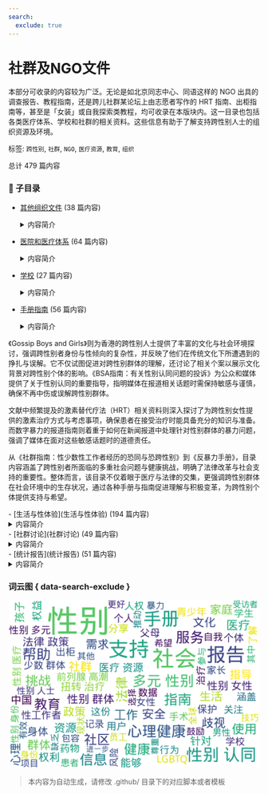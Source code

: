 ```yaml
---
search:
  exclude: true
---
```



# 社群及NGO文件

本部分可收录的内容较为广泛。无论是如北京同志中心、同语这样的 NGO 出具的调查报告、教程指南，还是跨儿社群某论坛上由志愿者写作的 HRT 指南、出柜指南等，甚至是「女装」或自我探索类教程，均可收录在本版块内。这一目录也包括各类医疗体系、学校和社群的相关资料。这些信息有助于了解支持跨性别人士的组织资源及环境。


标签: `跨性别`, `社群`, `NGO`, `医疗资源`, `教育`, `组织`


总计 479 篇内容


### 📁 子目录

- [其他组织文件](其他组织文件) (38 篇内容)
  <details><summary>内容简介</summary>

  这一目录包含关于跨性别群体的统计报告和资料指南，旨在提供有效的资源和数据支持，帮助人们更好地理解和关注跨性别群体的需求与现状。
  </details>
- [医院和医疗体系](医院和医疗体系) (64 篇内容)
  <details><summary>内容简介</summary>

  此目录收录了与跨性别相关的医院及医疗体系信息，例如医疗资源、医院政策及医疗经验分享等。这些资料可帮助跨性别者了解医疗服务的可获得性和具体体验。
  </details>
- [学校](学校) (27 篇内容)
  <details><summary>内容简介</summary>

  该目录包含与学校及教育相关的跨性别社群和非政府组织的文件。这些文件可能涵盖学校内的支持资源、跨性别学生的权益保护信息、教育政策的变革等内容，以推动对跨性别群体的理解和接纳。
  </details>
- [手册指南](手册指南) (56 篇内容)
  <details><summary>内容简介</summary>

  该目录下收录的资料主要是关于跨性别医疗照护、法律政策和社会环境的内容，致力于为跨性别群体提供实用信息与支持。，《2022版跨性别医疗照护手册》是一份综合性的指南，为跨性别个体在医疗体系中的经历提供了详细的理解，并涵盖激素治疗、手术选择及法律权益等方面的重要信息。手册通过多位跨性别人士的真实故事，揭示了他们可能面临的现实挑战，借此希望提高医疗界的敏感性和包容性。该手册汇集了多个医疗资源链接，帮助跨性别个体更好地获得所需的支持与服务。

《Gossip Boys and Girls》则为香港的跨性别人士提供了丰富的文化与社会环境探讨，强调跨性别者身份与性倾向的复杂性，并反映了他们在传统文化下所遭遇到的挣扎与误解。它不仅试图促进对跨性别群体的理解，还讨论了相关个案以展示文化背景对跨性别个体的影响。《BSA指南：有关性别认同问题的投诉》为公众和媒体提供了关于性别认同的重要指导，指明媒体在报道相关话题时需保持敏感与谨慎，确保不再中伤或误解跨性别群体。

文献中频繁提及的激素替代疗法（HRT）相关资料则深入探讨了为跨性别女性提供的激素治疗方式与考虑事项，确保患者在接受治疗时能具备充分的知识与准备。而数字暴力的报道指南则着重于如何在新闻报道中处理针对性别群体的暴力问题，强调了媒体在面对这些敏感话题时的道德责任。

从《社群指南：性少数性工作者经历的恐同与恐跨性别》到《反暴力手册》，目录内容涵盖了跨性别者所面临的多重社会问题与健康挑战，明确了法律改革与社会支持的重要性。整体而言，该目录不仅着眼于医疗与法律的交集，更强调跨性别群体在社会环境中的生存状况，通过各种手册与指南促进理解与积极变革，为跨性别个体提供支持与希望。
  </details>
- [生活与性体验](生活与性体验) (194 篇内容)
  <details><summary>内容简介</summary>

  该目录包含关于生活与性体验的多个文件，旨在为跨性别者提供实用的知识与技能，促进性健康与身体认知。文件内容涵盖了肌肉控制、性愉悦技巧、身体认知、心理适应等方面。具体来说，包括PC肌的收缩分解、如何进行会阴按摩、乳首的开发技巧以及伪声与伪娘训练的方法。这些内容不仅帮助跨性别者了解和掌控自己的身体，还提供了一系列实践指导，旨在支持他们的生活质量与性体验。其中还涉及如何理解和参与性愉悦的多样性实践，秉持对个人身体和性别身份的尊重与认同。
  </details>
- [社群讨论](社群讨论) (49 篇内容)
  <details><summary>内容简介</summary>

  该目录包含了与跨性别社群相关的组织和非政府组织（NGO）的信息，包括中国大陆及海外的社群动态和资源。
  </details>
- [统计报告](统计报告) (51 篇内容)
  <details><summary>内容简介</summary>

  本目录包含关于跨性别群体及多元性别相关统计报告和研究的文件，旨在提供深入分析和数据支持，以帮助了解跨性别及多元性别者在各种社会环境下的生活和面临的挑战。，《2012年父母对跨性别青少年的支持影响报告》探讨了家庭支持如何影响跨性别青少年的心理健康和生活满意度，强调了接纳对青少年情绪与社会适应的重要性。《2013年扭转治疗调查报告》深入分析了扭转治疗对同志群体的心理社会影响，强调这种治疗的无效性和潜在危害，引发对该治疗必要性的质疑。《2015年亚太催化剂-北京上海跨性别女性性工作者生活状况调查》和《2016年愛滋病預防項目指標調查報告-男跨女跨性别人士》则着重揭示了跨性别性工作者和男跨女跨性别者面对的法律、医疗和社会支持挑战，尤其在健康服务和生活条件方面的困境。《2017年中国跨性别人口综合调查报告》则是全国性统计调查，旨在通过数据分析促进针对跨性别者权利的社会认识与政策倡导。接下来的报告如《2020年跨性别就业与职场调查报告》和《2021全国跨性别健康调研报告》，聚焦于跨性别者在职场以及健康方面的状况，揭示了就业歧视和医疗服务不足的问题，从而为更包容的社会政策提供建议。《2023年行政院多元性别生活状况调查研究报告》分析了多元性别群体在台湾的生活现状，强调了社会支持的重要性以及对歧视的应对机制。《我想保留天生的模样_美国双性儿童遭受的非医疗必要手术》和《跨性别人士在保安部门遇到的性骚扰》强调了特定人群（如双性儿童和跨性别者）在社会与法律环境中的特定挑战，提出了对改善政策和社会认知的需求。这些报告对理解跨性别与多元性别群体的现状至关重要。
  </details>



### 词云图 { data-search-exclude }

![./社群及NGO文件摘要词云图](abstracts_wordcloud.png)


> 本内容为自动生成，请修改 .github/ 目录下的对应脚本或者模板
